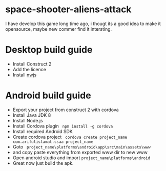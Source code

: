 # space-shooter-aliens-attack
I have develop this game long time ago, i thougt its a good idea to make it opensource, maybe new commer find it intersting.

# Desktop build guide
- Install Construct 2
- Add the licence 
- Install [nwjs](https://www.scirra.com/nwjs)
# Android build guide 

- Export your project from construct 2 with cordova 
- Install Java JDK 8
- Install Node.js
- Install Cordova plugin 
` npm install -g cordova`
- Install required Android SDK
- Create cordova project
` cordova create project_name com.arifulislamat.ssaa project_name`
- Goto ` project_name\platforms\android\app\src\main\assets\www` 
- and copy paste everything from exported www dir to new www
- Open android studio and import `project_name\platforms\android`
- Great now just build the apk.
